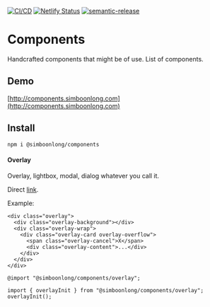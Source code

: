 [![CI/CD](https://github.com/simboonlong/components/actions/workflows/manual.yml/badge.svg?branch=master&event=push)](https://github.com/simboonlong/components/actions/workflows/manual.yml) [![Netlify Status](https://api.netlify.com/api/v1/badges/d434bd40-1962-433b-a451-c28a98e21fd2/deploy-status)](https://app.netlify.com/sites/simboonlong-components/deploys) [![semantic-release](https://img.shields.io/badge/%20%20%F0%9F%93%A6%F0%9F%9A%80-semantic--release-e10079.svg)](https://github.com/semantic-release/semantic-release)

# Components

Handcrafted components that might be of use. List of components.

## Demo

[http://components.simboonlong.com](http://components.simboonlong.com)

## Install

`npm i @simboonlong/components`
#### Overlay

Overlay, lightbox, modal, dialog whatever you call it.

Direct [link](https://components.simboonlong.com/overlay).

Example:

```
<div class="overlay">
  <div class="overlay-background"></div>
  <div class="overlay-wrap">
    <div class="overlay-card overlay-overflow">
      <span class="overlay-cancel">X</span>
      <div class="overlay-content">...</div>
    </div>
  </div>
</div>
```

```
@import "@simboonlong/components/overlay";
```

```
import { overlayInit } from "@simboonlong/components/overlay";
overlayInit();
```